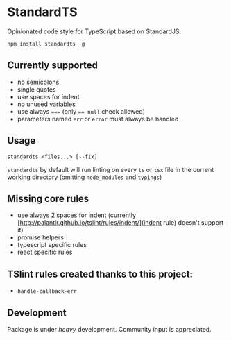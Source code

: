 # StandardTS

Opinionated code style for TypeScript based on StandardJS.

```npm install standardts -g```

## Currently supported
 - no semicolons
 - single quotes
 - use spaces for indent
 - no unused variables
 - use always `===` (only `== null` check allowed)
 - parameters named `err` or `error` must always be handled

## Usage
```
standardts <files...> [--fix]
```

`standardts` by default will run linting on every `ts` or `tsx` file in the current working directory (omitting `node_modules` and `typings`)

## Missing core rules
 - use always 2 spaces for indent (currently [http://palantir.github.io/tslint/rules/indent/](indent rule) doesn't  support it)
 - promise helpers
 - typescript specific rules
 - react specific rules

## TSlint rules created thanks to this project:
 - `handle-callback-err`

## Development
Package is under *heavy* development. Community input is appreciated.
